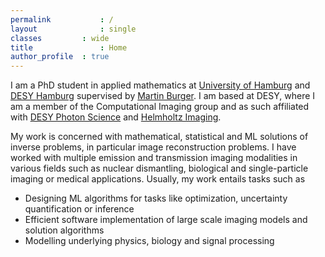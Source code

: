 ```yaml
---
permalink			: /
layout				: single
classes			: wide
title 				: Home
author_profile 	: true
---
```

I am a PhD student in applied mathematics at [University of Hamburg](https://www.math.uni-hamburg.de/en.html) and [DESY Hamburg](https://www.desy.de/index_eng.html) supervised by [Martin Burger](https://helmholtz-imaging.de/person/prof-dr-martin-burger/). I am based at DESY, where I am a member of the Computational Imaging group and as such affiliated with [DESY Photon Science](https://photon-science.desy.de/) and [Helmholtz Imaging](https://helmholtz-imaging.de/).

My work is concerned with mathematical, statistical and ML solutions of inverse problems, in particular image reconstruction problems. I have worked with multiple emission and transmission imaging modalities in various fields such as nuclear dismantling, biological and single-particle imaging or medical applications. Usually, my work entails tasks such as
- Designing ML algorithms for tasks like optimization, uncertainty quantification or inference
- Efficient software implementation of large scale imaging models and solution algorithms
- Modelling underlying physics, biology and signal processing